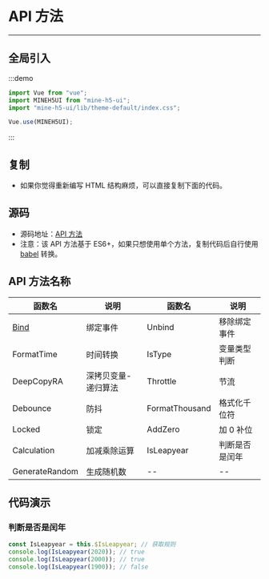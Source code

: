 [Bind]:https://github.com/biaov/MINE-H5-UI/blob/master/packages/MeAPI/event.js

# API 方法

----

## 全局引入

:::demo

```JavaScript
import Vue from "vue";
import MINEH5UI from "mine-h5-ui";
import "mine-h5-ui/lib/theme-default/index.css";

Vue.use(MINEH5UI);
```

:::

## 复制

* 如果你觉得重新编写 HTML 结构麻烦，可以直接复制下面的代码。

## 源码

* 源码地址：[API 方法](https://github.com/biaov/MINE-H5-UI/blob/master/packages/MeAPI/function.js)
* 注意：该 API 方法基于 ES6+，如果只想使用单个方法，复制代码后自行使用 [babel](https://www.babeljs.cn/) 转换。

## API 方法名称

| 函数名         | 说明                | 函数名         | 说明           |
|----------------|---------------------|----------------|----------------|
| [Bind]         | 绑定事件            | Unbind         | 移除绑定事件   |
| FormatTime     | 时间转换            | IsType         | 变量类型判断   |
| DeepCopyRA     | 深拷贝变量-递归算法 | Throttle       | 节流           |
| Debounce       | 防抖                | FormatThousand | 格式化千位符   |
| Locked         | 锁定                | AddZero        | 加 0 补位      |
| Calculation    | 加减乘除运算        | IsLeapyear     | 判断是否是闰年 |
| GenerateRandom | 生成随机数          | --             | --             |

## 代码演示

### 判断是否是闰年

```JavaScript
const IsLeapyear = this.$IsLeapyear; // 获取规则
console.log(IsLeapyear(2020)); // true
console.log(IsLeapyear(2000)); // true
console.log(IsLeapyear(1900)); // false
```
